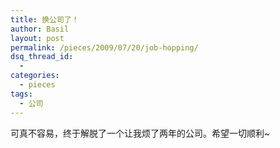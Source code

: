```yaml
---
title: 换公司了！
author: Basil
layout: post
permalink: /pieces/2009/07/20/job-hopping/
dsq_thread_id:
  - 
categories:
  - pieces
tags:
  - 公司
---
```

可真不容易，终于解脱了一个让我烦了两年的公司。希望一切顺利~
